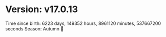 # Version: v17.0.13
Time since birth: 6223 days, 149352 hours, 8961120 minutes, 537667200 seconds
Season: Autumn 🍁
